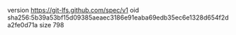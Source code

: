 version https://git-lfs.github.com/spec/v1
oid sha256:5b39a53bf15d09385aeaec3186e91eaba69edb35ec6e1328d654f2da2fe0d71a
size 798
